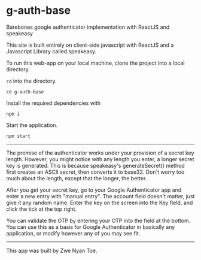 # g-auth-base
Barebones google authenticator implementation with ReactJS and speakeasy

This site is built entirely on client-side javascript with ReactJS and a Javascript Library called speakeasy.

To run this web-app on your local machine, clone the project into a local directory.

`cd` into the directory.

`cd g-auth-base`

Install the required dependencies with

`npm i`

Start the application.

`npm start`

---

The premise of the authenticator works under your provision of a secret key length. However, you might notice with any length you enter, a longer secret key is generated. This is because speakeasy's generateSecret() method first creates an ASCII secret, then converts it to base32. Don't worry too much about the length, except that the longer, the better.

After you get your secret key, go to your Google Authenticator app and enter a new entry with "manual entry". The account field doesn't matter, just give it any random name. Enter the key on the screen into the Key field, and click the tick at the top right.

You can validate the OTP by entering your OTP into the field at the bottom. You can use this as a basis for Google Authenticator in basically any application, or modify however any of you may see fit.

---

This app was built by Zwe Nyan Toe.



